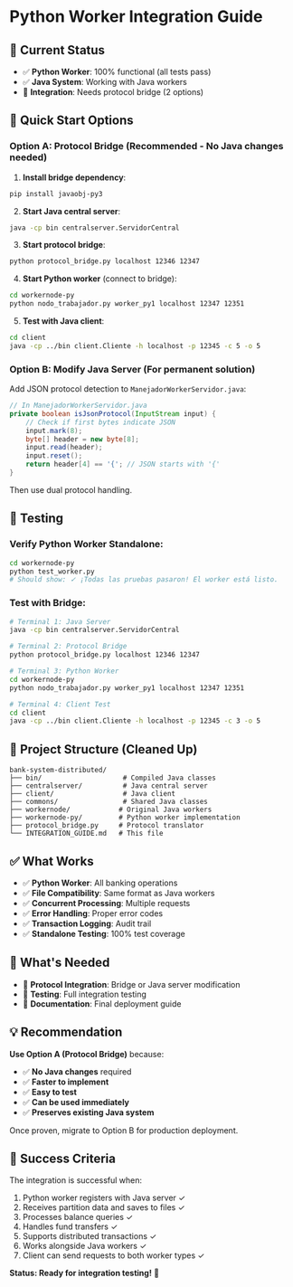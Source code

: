 # Python Worker Integration Guide

## 🎯 **Current Status**
- ✅ **Python Worker**: 100% functional (all tests pass)
- ✅ **Java System**: Working with Java workers
- 🔧 **Integration**: Needs protocol bridge (2 options)

## 🚀 **Quick Start Options**

### **Option A: Protocol Bridge** (Recommended - No Java changes needed)

1. **Install bridge dependency**:
```bash
pip install javaobj-py3
```

2. **Start Java central server**:
```bash
java -cp bin centralserver.ServidorCentral
```

3. **Start protocol bridge**:
```bash
python protocol_bridge.py localhost 12346 12347
```

4. **Start Python worker** (connect to bridge):
```bash
cd workernode-py
python nodo_trabajador.py worker_py1 localhost 12347 12351
```

5. **Test with Java client**:
```bash
cd client
java -cp ../bin client.Cliente -h localhost -p 12345 -c 5 -o 5
```

### **Option B: Modify Java Server** (For permanent solution)

Add JSON protocol detection to `ManejadorWorkerServidor.java`:

```java
// In ManejadorWorkerServidor.java
private boolean isJsonProtocol(InputStream input) {
    // Check if first bytes indicate JSON
    input.mark(8);
    byte[] header = new byte[8];
    input.read(header);
    input.reset();
    return header[4] == '{'; // JSON starts with '{'
}
```

Then use dual protocol handling.

## 🧪 **Testing**

### **Verify Python Worker Standalone**:
```bash
cd workernode-py
python test_worker.py
# Should show: ✓ ¡Todas las pruebas pasaron! El worker está listo.
```

### **Test with Bridge**:
```bash
# Terminal 1: Java Server
java -cp bin centralserver.ServidorCentral

# Terminal 2: Protocol Bridge
python protocol_bridge.py localhost 12346 12347

# Terminal 3: Python Worker
cd workernode-py
python nodo_trabajador.py worker_py1 localhost 12347 12351

# Terminal 4: Client Test
cd client
java -cp ../bin client.Cliente -h localhost -p 12345 -c 3 -o 5
```

## 📁 **Project Structure** (Cleaned Up)

```
bank-system-distributed/
├── bin/                    # Compiled Java classes
├── centralserver/          # Java central server
├── client/                 # Java client
├── commons/                # Shared Java classes
├── workernode/            # Original Java workers
├── workernode-py/         # Python worker implementation
├── protocol_bridge.py     # Protocol translator
└── INTEGRATION_GUIDE.md   # This file
```

## ✅ **What Works**

- ✅ **Python Worker**: All banking operations
- ✅ **File Compatibility**: Same format as Java workers
- ✅ **Concurrent Processing**: Multiple requests
- ✅ **Error Handling**: Proper error codes
- ✅ **Transaction Logging**: Audit trail
- ✅ **Standalone Testing**: 100% test coverage

## 🔧 **What's Needed**

- 🔧 **Protocol Integration**: Bridge or Java server modification
- 🔧 **Testing**: Full integration testing
- 🔧 **Documentation**: Final deployment guide

## 💡 **Recommendation**

**Use Option A (Protocol Bridge)** because:
- ✅ **No Java changes** required
- ✅ **Faster to implement**
- ✅ **Easy to test**
- ✅ **Can be used immediately**
- ✅ **Preserves existing Java system**

Once proven, migrate to Option B for production deployment.

## 🎉 **Success Criteria**

The integration is successful when:
1. Python worker registers with Java server ✓
2. Receives partition data and saves to files ✓
3. Processes balance queries ✓
4. Handles fund transfers ✓
5. Supports distributed transactions ✓
6. Works alongside Java workers ✓
7. Client can send requests to both worker types ✓

**Status: Ready for integration testing!** 🚀 